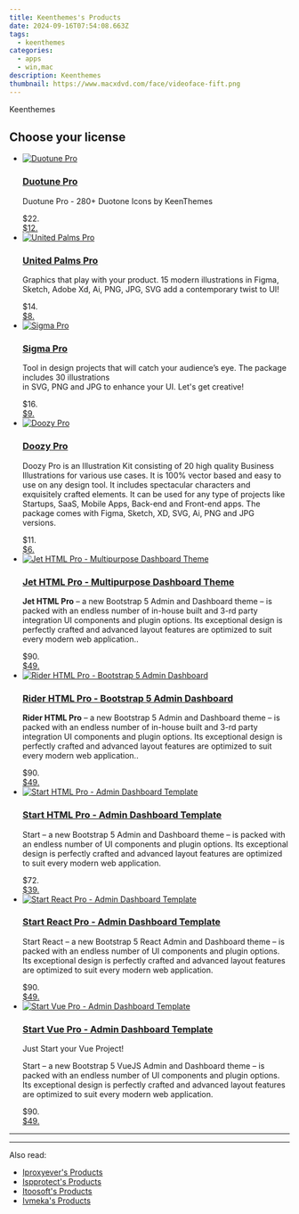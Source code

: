 ```yaml
---
title: Keenthemes's Products
date: 2024-09-16T07:54:08.663Z
tags: 
  - keenthemes
categories: 
  - apps
  - win,mac
description: Keenthemes
thumbnail: https://www.macxdvd.com/face/videoface-fift.png
---
```


Keenthemes

<!--__INIT__BEGIN__TAG__PRODUCTS__LIST__-->
<!--__INIT__END__TAG__PRODUCTS__LIST__-->

<!--__INIT__BEGIN__TAG__FEED_PRODUCTS__LIST__-->
## Choose your license

<div class="home-content-container">
  <ul class="home-article-list">
    <li class="home-article-item flex flex-row feedProduct">
      <div class="basis-1/3 lg:basis-1/4 xl:basis-1/5 relative flex justify-center items-center overflow-hidden">
                <a href="https://secure.2checkout.com/order/cart.php?PRODS=36674882&amp;QTY=1&amp;AFFILIATE=108875" class="w-24 h-24 md:w-28 md:h-28 lg:w-32 lg:h-32 xl:w-42 xl:h-42 max-w-24 max-h-24 md:max-w-28 md:max-h-28 lg:max-w-32 lg:max-h-32 xl:max-w-42 xl:max-h-42 -pt-2">
          <img src="https://secure.2checkout.com/images/merchant/6aa0e7cfa448e6d2535f3efcb804cae3/products/aOZz9TUTWFPbwxBbr22snW5Vf6G8Jcff38m7hUbW.png" alt="Duotune Pro" class="relative w-full h-full rounded-full object-cover dark:brightness-75 -mt-4 p-4">
        </a>
              </div>
      <div class="flex flex-col gap-5 px-7 pb-7 basis-2/3 lg:basis-3/4 xl:basis-4/5  pt-5">
        <h3 class="home-article-title"><a href="https://secure.2checkout.com/order/cart.php?PRODS=36674882&amp;QTY=1&amp;AFFILIATE=108875">Duotune Pro</a></h3>
        <div class="home-article-content markdown-body">
                  <html><head></head><body><p>Duotune Pro - 280+ Duotone Icons by KeenThemes</p></body></html>                </div>
        <div class="flex flex-row feedProduct-Price">
          <div class="feedProduct-Price--Old">
            <span class="feedProduct-Price--Currency">$</span>22<span class="feedProduct-Price--Cents">.</span>
          </div>
          <div class="">
            <a href="https://secure.2checkout.com/order/cart.php?PRODS=36674882&amp;QTY=1&amp;AFFILIATE=108875">
            <span class="feedProduct-Price--Currency">$</span>12<span class="feedProduct-Price--Cents">.</span>
            </a>
          </div>
        </div>
      </div>
    </li>
    <li class="home-article-item flex flex-row feedProduct">
      <div class="basis-1/3 lg:basis-1/4 xl:basis-1/5 relative flex justify-center items-center overflow-hidden">
                <a href="https://secure.2checkout.com/order/cart.php?PRODS=36431756&amp;QTY=1&amp;AFFILIATE=108875" class="w-24 h-24 md:w-28 md:h-28 lg:w-32 lg:h-32 xl:w-42 xl:h-42 max-w-24 max-h-24 md:max-w-28 md:max-h-28 lg:max-w-32 lg:max-h-32 xl:max-w-42 xl:max-h-42 -pt-2">
          <img src="https://secure.2checkout.com/images/merchant/6aa0e7cfa448e6d2535f3efcb804cae3/products/EjKapdaSuoAL8pFBQfZh9FQ6dmBQJm0opufugWDL.png" alt="United Palms Pro" class="relative w-full h-full rounded-full object-cover dark:brightness-75 -mt-4 p-4">
        </a>
              </div>
      <div class="flex flex-col gap-5 px-7 pb-7 basis-2/3 lg:basis-3/4 xl:basis-4/5  pt-5">
        <h3 class="home-article-title"><a href="https://secure.2checkout.com/order/cart.php?PRODS=36431756&amp;QTY=1&amp;AFFILIATE=108875">United Palms Pro</a></h3>
        <div class="home-article-content markdown-body">
                  <html><head></head><body><p>Graphics that play with your product. 15 modern illustrations in Figma, Sketch, Adobe Xd, Ai, PNG, JPG, SVG add a contemporary twist to UI!</p></body></html>                </div>
        <div class="flex flex-row feedProduct-Price">
          <div class="feedProduct-Price--Old">
            <span class="feedProduct-Price--Currency">$</span>14<span class="feedProduct-Price--Cents">.</span>
          </div>
          <div class="">
            <a href="https://secure.2checkout.com/order/cart.php?PRODS=36431756&amp;QTY=1&amp;AFFILIATE=108875">
            <span class="feedProduct-Price--Currency">$</span>8<span class="feedProduct-Price--Cents">.</span>
            </a>
          </div>
        </div>
      </div>
    </li>
    <li class="home-article-item flex flex-row feedProduct">
      <div class="basis-1/3 lg:basis-1/4 xl:basis-1/5 relative flex justify-center items-center overflow-hidden">
                <a href="https://secure.2checkout.com/order/cart.php?PRODS=36351647&amp;QTY=1&amp;AFFILIATE=108875" class="w-24 h-24 md:w-28 md:h-28 lg:w-32 lg:h-32 xl:w-42 xl:h-42 max-w-24 max-h-24 md:max-w-28 md:max-h-28 lg:max-w-32 lg:max-h-32 xl:max-w-42 xl:max-h-42 -pt-2">
          <img src="https://secure.2checkout.com/images/merchant/6aa0e7cfa448e6d2535f3efcb804cae3/products/44hRBF3WEY2Y7uzyCLjIuFrtSjZkGwKa6mem6bq7.png" alt="Sigma Pro" class="relative w-full h-full rounded-full object-cover dark:brightness-75 -mt-4 p-4">
        </a>
              </div>
      <div class="flex flex-col gap-5 px-7 pb-7 basis-2/3 lg:basis-3/4 xl:basis-4/5  pt-5">
        <h3 class="home-article-title"><a href="https://secure.2checkout.com/order/cart.php?PRODS=36351647&amp;QTY=1&amp;AFFILIATE=108875">Sigma Pro</a></h3>
        <div class="home-article-content markdown-body">
                  <html><head></head><body><p>Tool in design projects that will catch your audience’s eye. The package includes 30 illustrations<br>
in SVG, PNG and JPG to enhance your UI. Let's get creative!</p></body></html>                </div>
        <div class="flex flex-row feedProduct-Price">
          <div class="feedProduct-Price--Old">
            <span class="feedProduct-Price--Currency">$</span>16<span class="feedProduct-Price--Cents">.</span>
          </div>
          <div class="">
            <a href="https://secure.2checkout.com/order/cart.php?PRODS=36351647&amp;QTY=1&amp;AFFILIATE=108875">
            <span class="feedProduct-Price--Currency">$</span>9<span class="feedProduct-Price--Cents">.</span>
            </a>
          </div>
        </div>
      </div>
    </li>
    <li class="home-article-item flex flex-row feedProduct">
      <div class="basis-1/3 lg:basis-1/4 xl:basis-1/5 relative flex justify-center items-center overflow-hidden">
                <a href="https://secure.2checkout.com/order/cart.php?PRODS=36163505&amp;QTY=1&amp;AFFILIATE=108875" class="w-24 h-24 md:w-28 md:h-28 lg:w-32 lg:h-32 xl:w-42 xl:h-42 max-w-24 max-h-24 md:max-w-28 md:max-h-28 lg:max-w-32 lg:max-h-32 xl:max-w-42 xl:max-h-42 -pt-2">
          <img src="https://secure.2checkout.com/images/merchant/6aa0e7cfa448e6d2535f3efcb804cae3/products/ozYm5v6N1czBZBmCygeyO4YQjFWOSOXwvTge9p8E.jpg" alt="Doozy Pro" class="relative w-full h-full rounded-full object-cover dark:brightness-75 -mt-4 p-4">
        </a>
              </div>
      <div class="flex flex-col gap-5 px-7 pb-7 basis-2/3 lg:basis-3/4 xl:basis-4/5  pt-5">
        <h3 class="home-article-title"><a href="https://secure.2checkout.com/order/cart.php?PRODS=36163505&amp;QTY=1&amp;AFFILIATE=108875">Doozy Pro</a></h3>
        <div class="home-article-content markdown-body">
                  <html><head></head><body><p>Doozy Pro is an Illustration Kit consisting of 20 high quality Business Illustrations for various use cases. It is 100% vector based and easy to use on any design tool. It includes spectacular characters and exquisitely crafted elements. It can be used for any type of projects like Startups, SaaS, Mobile Apps, Back-end and Front-end apps. The package comes with Figma, Sketch, XD, SVG, Ai, PNG and JPG versions.</p></body></html>                </div>
        <div class="flex flex-row feedProduct-Price">
          <div class="feedProduct-Price--Old">
            <span class="feedProduct-Price--Currency">$</span>11<span class="feedProduct-Price--Cents">.</span>
          </div>
          <div class="">
            <a href="https://secure.2checkout.com/order/cart.php?PRODS=36163505&amp;QTY=1&amp;AFFILIATE=108875">
            <span class="feedProduct-Price--Currency">$</span>6<span class="feedProduct-Price--Cents">.</span>
            </a>
          </div>
        </div>
      </div>
    </li>
    <li class="home-article-item flex flex-row feedProduct">
      <div class="basis-1/3 lg:basis-1/4 xl:basis-1/5 relative flex justify-center items-center overflow-hidden">
                <a href="https://secure.2checkout.com/order/cart.php?PRODS=36167750&amp;QTY=1&amp;AFFILIATE=108875" class="w-24 h-24 md:w-28 md:h-28 lg:w-32 lg:h-32 xl:w-42 xl:h-42 max-w-24 max-h-24 md:max-w-28 md:max-h-28 lg:max-w-32 lg:max-h-32 xl:max-w-42 xl:max-h-42 -pt-2">
          <img src="https://secure.2checkout.com/images/merchant/6aa0e7cfa448e6d2535f3efcb804cae3/products/XW7UaXduZUN0Lce23Ze5zG2qOYqJFNpmGXhh6nhU.jpg" alt="Jet HTML Pro -  Multipurpose Dashboard Theme" class="relative w-full h-full rounded-full object-cover dark:brightness-75 -mt-4 p-4">
        </a>
              </div>
      <div class="flex flex-col gap-5 px-7 pb-7 basis-2/3 lg:basis-3/4 xl:basis-4/5  pt-5">
        <h3 class="home-article-title"><a href="https://secure.2checkout.com/order/cart.php?PRODS=36167750&amp;QTY=1&amp;AFFILIATE=108875">Jet HTML Pro -  Multipurpose Dashboard Theme</a></h3>
        <div class="home-article-content markdown-body">
                  <html><head></head><body><p><strong>Jet HTML Pro</strong>&nbsp;– a new Bootstrap 5 Admin and Dashboard theme – is packed with an endless number of in-house built and 3-rd party integration UI components and plugin options. Its exceptional design is perfectly crafted and advanced layout features are optimized to suit every modern web application..</p></body></html>                </div>
        <div class="flex flex-row feedProduct-Price">
          <div class="feedProduct-Price--Old">
            <span class="feedProduct-Price--Currency">$</span>90<span class="feedProduct-Price--Cents">.</span>
          </div>
          <div class="">
            <a href="https://secure.2checkout.com/order/cart.php?PRODS=36167750&amp;QTY=1&amp;AFFILIATE=108875">
            <span class="feedProduct-Price--Currency">$</span>49<span class="feedProduct-Price--Cents">.</span>
            </a>
          </div>
        </div>
      </div>
    </li>
    <li class="home-article-item flex flex-row feedProduct">
      <div class="basis-1/3 lg:basis-1/4 xl:basis-1/5 relative flex justify-center items-center overflow-hidden">
                <a href="https://secure.2checkout.com/order/cart.php?PRODS=36167879&amp;QTY=1&amp;AFFILIATE=108875" class="w-24 h-24 md:w-28 md:h-28 lg:w-32 lg:h-32 xl:w-42 xl:h-42 max-w-24 max-h-24 md:max-w-28 md:max-h-28 lg:max-w-32 lg:max-h-32 xl:max-w-42 xl:max-h-42 -pt-2">
          <img src="https://secure.2checkout.com/images/merchant/6aa0e7cfa448e6d2535f3efcb804cae3/products/6HoeMs6JBFau6Wz2gExmSy475Jcawkf6yezpeEjz.jpg" alt="Rider HTML Pro - Bootstrap 5 Admin Dashboard" class="relative w-full h-full rounded-full object-cover dark:brightness-75 -mt-4 p-4">
        </a>
              </div>
      <div class="flex flex-col gap-5 px-7 pb-7 basis-2/3 lg:basis-3/4 xl:basis-4/5  pt-5">
        <h3 class="home-article-title"><a href="https://secure.2checkout.com/order/cart.php?PRODS=36167879&amp;QTY=1&amp;AFFILIATE=108875">Rider HTML Pro - Bootstrap 5 Admin Dashboard</a></h3>
        <div class="home-article-content markdown-body">
                  <html><head></head><body><p><strong>Rider HTML Pro</strong>&nbsp;– a new Bootstrap 5 Admin and Dashboard theme – is packed with an endless number of in-house built and 3-rd party integration UI components and plugin options. Its exceptional design is perfectly crafted and advanced layout features are optimized to suit every modern web application..</p></body></html>                </div>
        <div class="flex flex-row feedProduct-Price">
          <div class="feedProduct-Price--Old">
            <span class="feedProduct-Price--Currency">$</span>90<span class="feedProduct-Price--Cents">.</span>
          </div>
          <div class="">
            <a href="https://secure.2checkout.com/order/cart.php?PRODS=36167879&amp;QTY=1&amp;AFFILIATE=108875">
            <span class="feedProduct-Price--Currency">$</span>49<span class="feedProduct-Price--Cents">.</span>
            </a>
          </div>
        </div>
      </div>
    </li>
    <li class="home-article-item flex flex-row feedProduct">
      <div class="basis-1/3 lg:basis-1/4 xl:basis-1/5 relative flex justify-center items-center overflow-hidden">
                <a href="https://secure.2checkout.com/order/cart.php?PRODS=36168133&amp;QTY=1&amp;AFFILIATE=108875" class="w-24 h-24 md:w-28 md:h-28 lg:w-32 lg:h-32 xl:w-42 xl:h-42 max-w-24 max-h-24 md:max-w-28 md:max-h-28 lg:max-w-32 lg:max-h-32 xl:max-w-42 xl:max-h-42 -pt-2">
          <img src="https://secure.2checkout.com/images/merchant/6aa0e7cfa448e6d2535f3efcb804cae3/products/neKqCHrPpBMJuzS8z1fkSLR8bWQyFgTJZc9ny43z.jpg" alt="Start HTML Pro - Admin Dashboard Template" class="relative w-full h-full rounded-full object-cover dark:brightness-75 -mt-4 p-4">
        </a>
              </div>
      <div class="flex flex-col gap-5 px-7 pb-7 basis-2/3 lg:basis-3/4 xl:basis-4/5  pt-5">
        <h3 class="home-article-title"><a href="https://secure.2checkout.com/order/cart.php?PRODS=36168133&amp;QTY=1&amp;AFFILIATE=108875">Start HTML Pro - Admin Dashboard Template</a></h3>
        <div class="home-article-content markdown-body">
                  <html><head></head><body><p>Start – a new Bootstrap 5 Admin and Dashboard theme – is packed with an endless number of UI components and plugin options. Its exceptional design is perfectly crafted and advanced layout features are optimized to suit every modern web application.</p></body></html>                </div>
        <div class="flex flex-row feedProduct-Price">
          <div class="feedProduct-Price--Old">
            <span class="feedProduct-Price--Currency">$</span>72<span class="feedProduct-Price--Cents">.</span>
          </div>
          <div class="">
            <a href="https://secure.2checkout.com/order/cart.php?PRODS=36168133&amp;QTY=1&amp;AFFILIATE=108875">
            <span class="feedProduct-Price--Currency">$</span>39<span class="feedProduct-Price--Cents">.</span>
            </a>
          </div>
        </div>
      </div>
    </li>
    <li class="home-article-item flex flex-row feedProduct">
      <div class="basis-1/3 lg:basis-1/4 xl:basis-1/5 relative flex justify-center items-center overflow-hidden">
                <a href="https://secure.2checkout.com/order/cart.php?PRODS=36168554&amp;QTY=1&amp;AFFILIATE=108875" class="w-24 h-24 md:w-28 md:h-28 lg:w-32 lg:h-32 xl:w-42 xl:h-42 max-w-24 max-h-24 md:max-w-28 md:max-h-28 lg:max-w-32 lg:max-h-32 xl:max-w-42 xl:max-h-42 -pt-2">
          <img src="https://secure.2checkout.com/images/merchant/6aa0e7cfa448e6d2535f3efcb804cae3/products/gA0n2qV1wgEPF1K96nFrN1hdTQ7Jt8sO8xNNGm8o.jpg" alt="Start React Pro - Admin Dashboard Template" class="relative w-full h-full rounded-full object-cover dark:brightness-75 -mt-4 p-4">
        </a>
              </div>
      <div class="flex flex-col gap-5 px-7 pb-7 basis-2/3 lg:basis-3/4 xl:basis-4/5  pt-5">
        <h3 class="home-article-title"><a href="https://secure.2checkout.com/order/cart.php?PRODS=36168554&amp;QTY=1&amp;AFFILIATE=108875">Start React Pro - Admin Dashboard Template</a></h3>
        <div class="home-article-content markdown-body">
                  <html><head></head><body><p>Start React – a new Bootstrap 5 React Admin and Dashboard theme – is packed with an endless number of UI components and plugin options. Its exceptional design is perfectly crafted and advanced layout features are optimized to suit every modern web application.</p></body></html>                </div>
        <div class="flex flex-row feedProduct-Price">
          <div class="feedProduct-Price--Old">
            <span class="feedProduct-Price--Currency">$</span>90<span class="feedProduct-Price--Cents">.</span>
          </div>
          <div class="">
            <a href="https://secure.2checkout.com/order/cart.php?PRODS=36168554&amp;QTY=1&amp;AFFILIATE=108875">
            <span class="feedProduct-Price--Currency">$</span>49<span class="feedProduct-Price--Cents">.</span>
            </a>
          </div>
        </div>
      </div>
    </li>
    <li class="home-article-item flex flex-row feedProduct">
      <div class="basis-1/3 lg:basis-1/4 xl:basis-1/5 relative flex justify-center items-center overflow-hidden">
                <a href="https://secure.2checkout.com/order/cart.php?PRODS=33793495&amp;QTY=1&amp;AFFILIATE=108875" class="w-24 h-24 md:w-28 md:h-28 lg:w-32 lg:h-32 xl:w-42 xl:h-42 max-w-24 max-h-24 md:max-w-28 md:max-h-28 lg:max-w-32 lg:max-h-32 xl:max-w-42 xl:max-h-42 -pt-2">
          <img src="https://secure.2checkout.com/images/merchant/6aa0e7cfa448e6d2535f3efcb804cae3/products/ZrN1bFqnUWwvxsCDowD9Oxm1fvcW64EXawPGip0y.png" alt="Start Vue Pro - Admin Dashboard Template" class="relative w-full h-full rounded-full object-cover dark:brightness-75 -mt-4 p-4">
        </a>
              </div>
      <div class="flex flex-col gap-5 px-7 pb-7 basis-2/3 lg:basis-3/4 xl:basis-4/5  pt-5">
        <h3 class="home-article-title"><a href="https://secure.2checkout.com/order/cart.php?PRODS=33793495&amp;QTY=1&amp;AFFILIATE=108875">Start Vue Pro - Admin Dashboard Template</a></h3>
        <div class="home-article-content markdown-body">
                  <html><head></head><body><p>Just Start your Vue&nbsp;Project!</p>

<p>Start – a new Bootstrap 5 VueJS Admin and Dashboard theme – is packed with an endless number of UI components and plugin options. Its exceptional design is perfectly crafted and advanced layout features are optimized to suit every modern web application.</p></body></html>                </div>
        <div class="flex flex-row feedProduct-Price">
          <div class="feedProduct-Price--Old">
            <span class="feedProduct-Price--Currency">$</span>90<span class="feedProduct-Price--Cents">.</span>
          </div>
          <div class="">
            <a href="https://secure.2checkout.com/order/cart.php?PRODS=33793495&amp;QTY=1&amp;AFFILIATE=108875">
            <span class="feedProduct-Price--Currency">$</span>49<span class="feedProduct-Price--Cents">.</span>
            </a>
          </div>
        </div>
      </div>
    </li>
  </ul>
</div>

<hr><!--__INIT__END__TAG__FEED_PRODUCTS__LIST__-->

<hr>

<ins class="adsbygoogle"
      style="display:block"
      data-ad-client="ca-pub-7571918770474297"
      data-ad-slot="8358498916"
      data-ad-format="auto"
      data-full-width-responsive="true"></ins>

<span class="atpl-alsoreadstyle">Also read:</span>
<div><ul>
<li><a href="https://tools.techidaily.com/iproxyever/products/"><u>Iproxyever's Products</u></a></li>
<li><a href="https://tools.techidaily.com/ispprotect/products/"><u>Ispprotect's Products</u></a></li>
<li><a href="https://tools.techidaily.com/itoosoft/products/"><u>Itoosoft's Products</u></a></li>
<li><a href="https://tools.techidaily.com/ivmeka/products/"><u>Ivmeka's Products</u></a></li>
</ul></div>

